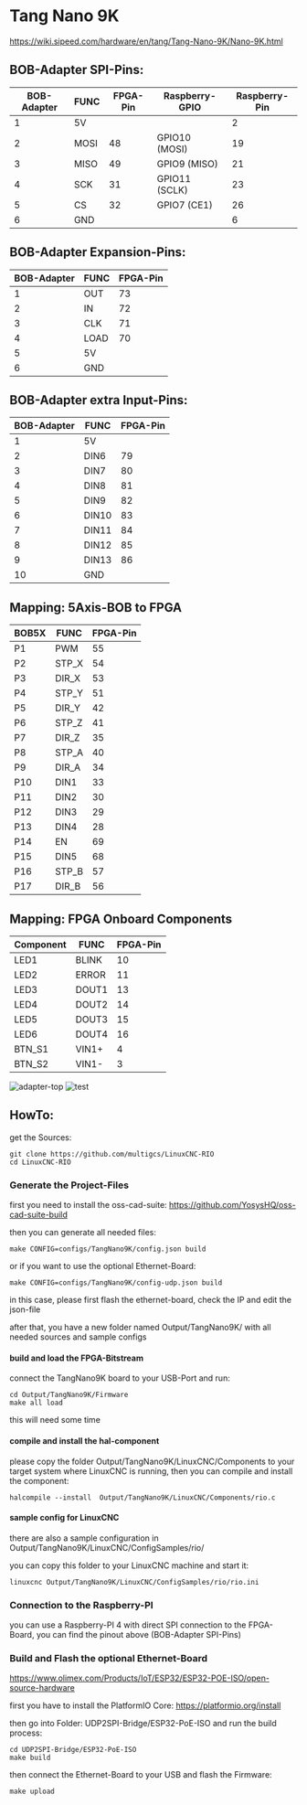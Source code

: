 # Tang Nano 9K

https://wiki.sipeed.com/hardware/en/tang/Tang-Nano-9K/Nano-9K.html

## BOB-Adapter SPI-Pins:

| BOB-Adapter | FUNC | FPGA-Pin |Raspberry-GPIO | Raspberry-Pin |
| --- | --- | --- | --- | --- |
| 1 | 5V |  |  | 2 |
| 2 | MOSI | 48 | GPIO10 (MOSI) | 19 |
| 3 | MISO |  49 |GPIO9 (MISO) | 21 |
| 4 | SCK |  31 |GPIO11 (SCLK) | 23 |
| 5 | CS |  32 |GPIO7 (CE1) | 26 |
| 6 | GND | | | 6 |


## BOB-Adapter Expansion-Pins:
| BOB-Adapter | FUNC | FPGA-Pin | 
| --- | --- | --- |
| 1 | OUT | 73 |
| 2 | IN | 72 |
| 3 | CLK | 71 |
| 4 | LOAD | 70 |
| 5 | 5V | |
| 6 | GND | |


## BOB-Adapter extra Input-Pins:
| BOB-Adapter | FUNC | FPGA-Pin |
| --- | --- | --- |
| 1 | 5V | |
| 2 | DIN6 | 79 |
| 3 | DIN7 | 80 |
| 4 | DIN8 | 81 |
| 5 | DIN9 | 82 |
| 6 | DIN10 | 83 |
| 7 | DIN11 | 84 |
| 8 | DIN12 | 85 |
| 9 | DIN13 | 86 |
| 10 | GND | |


## Mapping: 5Axis-BOB to FPGA 

| BOB5X | FUNC | FPGA-Pin |
| --- | --- | --- |
| P1 | PWM | 55 |
| P2 | STP_X | 54 |
| P3 | DIR_X | 53 |
| P4 | STP_Y | 51 |
| P5 | DIR_Y | 42 |
| P6 | STP_Z | 41 |
| P7 | DIR_Z | 35 |
| P8 | STP_A | 40 |
| P9 | DIR_A | 34 |
| P10 | DIN1 | 33 |
| P11 | DIN2 | 30 |
| P12 | DIN3 | 29 |
| P13 | DIN4 | 28 |
| P14 | EN | 69 |
| P15 | DIN5 | 68 |
| P16 | STP_B | 57 |
| P17 | DIR_B | 56 |


## Mapping: FPGA Onboard Components

| Component | FUNC | FPGA-Pin |
| --- | --- | --- |
| LED1 | BLINK | 10 |
| LED2 | ERROR | 11 |
| LED3 | DOUT1 | 13 |
| LED4 | DOUT2 | 14 |
| LED5 | DOUT3 | 15 |
| LED6 | DOUT4 | 16 |
| BTN_S1 | VIN1+ | 4 |
| BTN_S2 | VIN1- | 3 |


![adapter-top](https://raw.githubusercontent.com/multigcs/LinuxCNC-RIO/main/configs/TangNano9K/tangnano9k-bob-adapter2-top.png)
![test](https://raw.githubusercontent.com/multigcs/LinuxCNC-RIO/main/configs/TangNano9K/bob9k.jpg)


## HowTo:

get the Sources:
```
git clone https://github.com/multigcs/LinuxCNC-RIO
cd LinuxCNC-RIO
```

### Generate the Project-Files

first you need to install the oss-cad-suite: https://github.com/YosysHQ/oss-cad-suite-build

then you can generate all needed files:
```
make CONFIG=configs/TangNano9K/config.json build
```
or if you want to use the optional Ethernet-Board:
```
make CONFIG=configs/TangNano9K/config-udp.json build
```
in this case, please first flash the ethernet-board, check the IP and edit the json-file



after that, you have a new folder named Output/TangNano9K/ with all needed sources and sample configs

#### build and load the FPGA-Bitstream

connect the TangNano9K board to your USB-Port and run:
```
cd Output/TangNano9K/Firmware
make all load
```
this will need some time

#### compile and install the hal-component

please copy the folder Output/TangNano9K/LinuxCNC/Components to your target system where LinuxCNC is running,
then you can compile and install the component:

```
halcompile --install  Output/TangNano9K/LinuxCNC/Components/rio.c
```

#### sample config for LinuxCNC

there are also a sample configuration in Output/TangNano9K/LinuxCNC/ConfigSamples/rio/

you can copy this folder to your LinuxCNC machine and start it:

```
linuxcnc Output/TangNano9K/LinuxCNC/ConfigSamples/rio/rio.ini
```



### Connection to the Raspberry-PI

you can use a Raspberry-PI 4 with direct SPI connection to the FPGA-Board,
you can find the pinout above (BOB-Adapter SPI-Pins)


### Build and Flash the optional Ethernet-Board

https://www.olimex.com/Products/IoT/ESP32/ESP32-POE-ISO/open-source-hardware

first you have to install the PlatformIO Core: https://platformio.org/install

then go into Folder: UDP2SPI-Bridge/ESP32-PoE-ISO and run the build process:

```
cd UDP2SPI-Bridge/ESP32-PoE-ISO
make build
```

then connect the Ethernet-Board to your USB and flash the Firmware:

```
make upload
```














